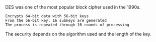 DES was one of the most popular block cipher used in the 1990s.

    Encrypts 64-bit data with 56-bit keys
    From the 56-bit key, 16 subkeys are generated
    The process is repeated through 16 rounds of processing

The security depends on the algorithm used and the length of the key.
